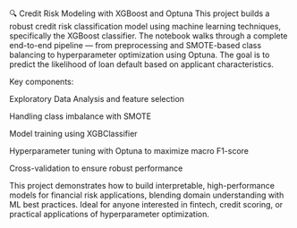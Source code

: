 🔍 Credit Risk Modeling with XGBoost and Optuna
This project builds a robust credit risk classification model using machine learning techniques, specifically the XGBoost classifier. The notebook walks through a complete end-to-end pipeline — from preprocessing and SMOTE-based class balancing to hyperparameter optimization using Optuna. The goal is to predict the likelihood of loan default based on applicant characteristics.

Key components:

Exploratory Data Analysis and feature selection

Handling class imbalance with SMOTE

Model training using XGBClassifier

Hyperparameter tuning with Optuna to maximize macro F1-score

Cross-validation to ensure robust performance

This project demonstrates how to build interpretable, high-performance models for financial risk applications, blending domain understanding with ML best practices. Ideal for anyone interested in fintech, credit scoring, or practical applications of hyperparameter optimization.
